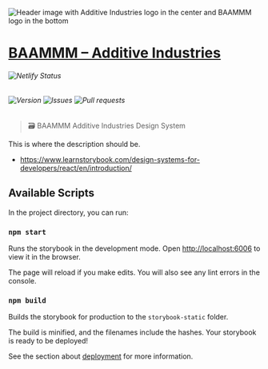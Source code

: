 ![Header image with Additive Industries logo in the center and BAAMMM logo in the bottom](https://i.gyazo.com/afd3945f36445ebb977d4f48e21e08a9.png)

# [BAAMMM – Additive Industries][link:baammm-additive-industries]

###### ![Netlify Status](https://api.netlify.com/api/v1/badges/3d4f6e78-a045-43d8-b2b8-a665165e813c/deploy-status)

###### ![Version](https://img.shields.io/github/package-json/v/MaxAltena/baammm-additive-industries) ![Issues](https://img.shields.io/github/issues/MaxAltena/baammm-additive-industries) ![Pull requests](https://img.shields.io/github/issues-pr/MaxAltena/baammm-additive-industries)

> 🗃 BAAMMM Additive Industries Design System

This is where the description should be.

- https://www.learnstorybook.com/design-systems-for-developers/react/en/introduction/

## Available Scripts

In the project directory, you can run:

### `npm start`

Runs the storybook in the development mode. Open [http://localhost:6006](http://localhost:6006) to view it in the browser.

The page will reload if you make edits. You will also see any lint errors in the console.

### `npm build`

Builds the storybook for production to the `storybook-static` folder.

The build is minified, and the filenames include the hashes. Your storybook is ready to be deployed!

See the section about [deployment](https://facebook.github.io/create-react-app/docs/deployment) for more information.

[link:baammm-additive-industries]: https://baammm-additive-industries.netlify.app/
